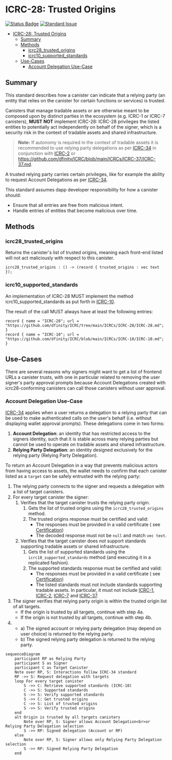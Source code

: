 # ICRC-28: Trusted Origins

[![Status Badge](https://img.shields.io/badge/STATUS-WG_APPROVED-purple.svg)](https://github.com/orgs/dfinity/projects/31)
[![Standard Issue](https://img.shields.io/badge/ISSUE-ICRC--28-blue?logo=github)](https://github.com/dfinity/wg-identity-authentication/issues/115)

<!-- TOC -->
* [ICRC-28: Trusted Origins](#icrc-28-trusted-origins)
  * [Summary](#summary)
  * [Methods](#methods)
    * [icrc28_trusted_origins](#icrc28_trusted_origins)
    * [icrc10_supported_standards](#icrc10_supported_standards)
  * [Use-Cases](#use-cases)
    * [Account Delegation Use-Case](#account-delegation-use-case)
<!-- TOC -->

## Summary

This standard describes how a canister can indicate that a relying party (an entity that relies on the canister for certain functions or services) is trusted.

Canisters that manage tradable assets or are otherwise meant to be composed upon by distinct parties in the ecosystem (e.g. ICRC-1 or ICRC-7 canisters), 
**MUST NOT** implement ICRC-28: ICRC-28 privileges the listed entities to potentially act independently on behalf of the signer, which is a security risk in the context of tradable assets and shared infrastructure.

> **Note:** If autonomy is required in the context of tradable assets it is recommended to use relying party delegations as per [ICRC-34](./icrc_34_delegation.md) in conjunction with [ICRC-2](https://github.com/dfinity/ICRC-1/blob/main/standards/ICRC-2/README.md) or https://github.com/dfinity/ICRC/blob/main/ICRCs/ICRC-37/ICRC-37.md.

A trusted relying party carries certain privileges, like for example the ability to request Account Delegations as per [ICRC-34](./icrc_34_delegation.md).

This standard assumes dapp developer responsibility for how a canister should:
- Ensure that all entries are free from malicious intent.
- Handle entries of entities that become malicious over time.

## Methods

### icrc28_trusted_origins

Returns the canister's list of trusted origins, meaning each front-end listed will not act maliciously with respect to this canister.

```
icrc28_trusted_origins : () -> (record { trusted_origins : vec text });
```

### icrc10_supported_standards

An implementation of ICRC-28 MUST implement the method icrc10_supported_standards as put forth in 
[ICRC-10](https://github.com/dfinity/ICRC/ICRCs/ICRC-10).

The result of the call MUST always have at least the following entries:

```
record { name = "ICRC-28"; url = "https://github.com/dfinity/ICRC/tree/main/ICRCs/ICRC-28/ICRC-28.md"; }
record { name = "ICRC-10"; url = "https://github.com/dfinity/ICRC/blob/main/ICRCs/ICRC-10/ICRC-10.md"; }
```

## Use-Cases

There are several reasons why signers might want to get a list of frontend URLs a canister trusts, with one in 
particular related to removing the user signer's party approval prompts because Account Delegations created
with icrc28-conforming canisters can call those canisters without user approval.


### Account Delegation Use-Case

[ICRC-34](./icrc_34_delegation.md) applies when a user returns a delegation to a relying party that 
can be used to make authenticated calls on the user's behalf (i.e. without displaying wallet approval prompts).
These delegations come in two forms:
1. **Account Delegation**: an identity that has restricted access to the signers identity, such that it is 
stable across many relying parties but cannot be used to operate on tradable assets and shared infrastructure.
2. **Relying Party Delegation**: an identity designed exclusively for the relying party (Relying Party Delegation).

To return an Account Delegation in a way that prevents malicious actors from having access to 
assets, the wallet needs to confirm that each canister listed as a `target` can be safely entrusted with the 
relying party:

1. The relying party connects to the signer and requests a delegation with a list of target canisters.
2. For every target canister the signer:
   1. Verifies that the target canister trusts the relying party origin.
       1. Gets the list of trusted origins using the `icrc28_trusted_origins` method.
       2. The trusted origins response must be certified and valid:
           * The responses must be provided in a valid certificate (
             see [Certification](https://internetcomputer.org/docs/current/references/ic-interface-spec#certification))
           * The decoded response must not be `null` and match `vec text`.
   2. Verifies that the target canister does _not_ support standards supporting tradable assets or shared infrastructure.
       1. Gets the list of supported standards using the `icrc10_supported_standards` method (and executing it in a replicated fashion).
       2. The supported standards response must be certified and valid:
           * The responses must be provided in a valid certificate (
             see [Certification](https://internetcomputer.org/docs/current/references/ic-interface-spec#certification))
           * The listed standards must not include standards supporting tradable assets. In particular, it must not include [ICRC-1](https://github.com/dfinity/ICRC-1/blob/main/standards/ICRC-1/README.md), [ICRC-2](https://github.com/dfinity/ICRC-1/blob/main/standards/ICRC-2/README.md), [ICRC-7](https://github.com/dfinity/ICRC/blob/main/ICRCs/ICRC-7/ICRC-7.md) and [ICRC-37](https://github.com/dfinity/ICRC/blob/main/ICRCs/ICRC-37/ICRC-37.md).
3. The signer verifies that relying party origin is within the trusted origin list of all targets.
    * If the origin is trusted by all targets, continue with step 4a.
    * If the origin is not trusted by all targets, continue with step 4b.
4.  * a) The signed account or relying party delegation (may depend on user choice) is returned to the relying party. 
    * b) The signed relying party delegation is returned to the relying party.

```mermaid
sequenceDiagram
    participant RP as Relying Party
    participant S as Signer
    participant C as Target Canister
    Note over RP, S: Interactions follow ICRC-34 standard
    RP ->> S: Request delegation with targets
    loop For every target canister
        S ->> C: Retrieve supported standards (ICRC-10)
        C ->> S: Supported standards
        S ->> S: Verify supported standards
        S ->> C: Get trusted origins
        C ->> S: List of trusted origins
        S ->> S: Verify trusted origins
    end
    alt Origin is trusted by all targets canisters
        Note over RP, S: Signer allows Account Delegation<br>or Relying Party Delegation selection
        S ->> RP: Signed delegation (Account or RP)
    else
        Note over RP, S: Signer allows only Relying Party Delegation selection
        S ->> RP: Signed Relying Party Delegation
    end
```